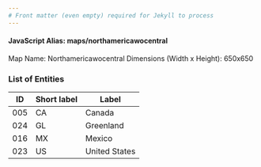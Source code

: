 ```yaml
---
# Front matter (even empty) required for Jekyll to process
---
```


#### JavaScript Alias: maps/northamericawocentral

Map Name: Northamericawocentral
Dimensions (Width x Height): 650x650





### List of Entities

ID | Short label | Label
---|---|---|
005|CA|Canada
024|GL|Greenland
016|MX|Mexico
023|US|United States

